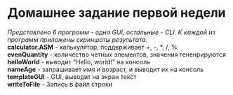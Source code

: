 # Домашнее задание первой недели  
*Представлено 6 программ - одна GUI, остальные - CLI. К каждой из программ приложены скриншоты результата.*  
**calculator.ASM** - калькулятор, поддерживает +, -, *, /, %  
**evenQuantity** - количество четных элементов, значения гененрируются  
**helloWorld** - выводит "Hello, world!" на консоль  
**nameAge** - запрашивает имя и возраст, и выводит их на консоль    
**templateGUI** - GUI, выводит на экран текст  
**writeToFile** - Запись в файл строки
